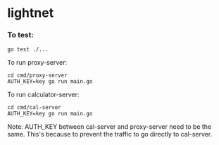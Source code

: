 # lightnet
### To test:
```
go test ./...
```
To run proxy-server:
```
cd cmd/proxy-server
AUTH_KEY=key go run main.go
```

To run calculator-server:
```
cd cmd/cal-server
AUTH_KEY=key go run main.go
```

Note: AUTH_KEY between cal-server and proxy-server need to be the same. This's because to prevent the traffic to go directly to cal-server.
